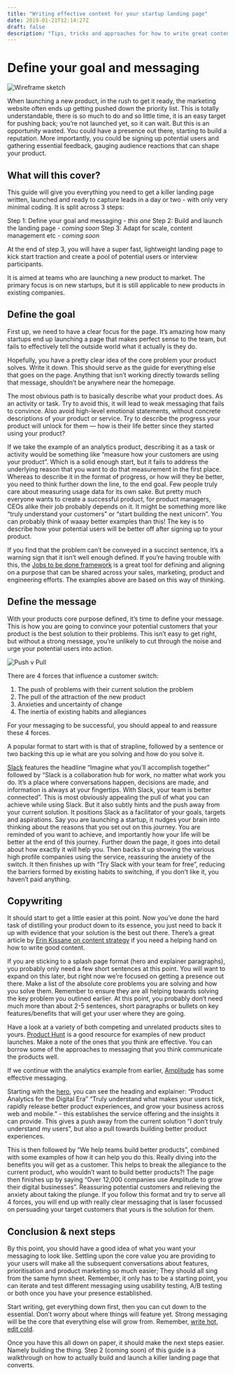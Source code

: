 ```yaml
---
title: "Writing effective content for your startup landing page"
date: 2019-01-21T12:14:27Z
draft: false
description: "Tips, tricks and approaches for how to write great content to deliver a killer startup landing page"
---
```


# Define your goal and messaging

![Wireframe sketch](/images/wireframe-sketch.jpg)

When launching a new product, in the rush to get it ready, the marketing website often ends up getting pushed down the priority list. This is totally understandable, there is so much to do and so little time, it is an easy target for pushing back; you’re not launched yet, so it can wait. But this is an opportunity wasted. You could have a presence out there, starting to build a reputation. More importantly, you could be signing up potential users and gathering essential feedback, gauging audience reactions that can shape your product.

## What will this cover?

This guide will give you everything you need to get a killer landing page written, launched and ready to capture leads in a day or two - with only very minimal coding. It is split across 3 steps:

Step 1: Define your goal and messaging _- this one_
Step 2: Build and launch the landing page _- coming soon_
Step 3: Adapt for scale, content management etc _- coming soon_

At the end of step 3, you will have a super fast, lightweight landing page to kick start traction and create a pool of potential users or interview participants.

It is aimed at teams who are launching a new product to market. The primary focus is on new startups, but it is still applicable to new products in existing companies.

## Define the goal

First up, we need to have a clear focus for the page. It’s amazing how many startups end up launching a page that makes perfect sense to the team, but fails to effectively tell the outside world what it actually is they do.

Hopefully, you have a pretty clear idea of the core problem your product solves. Write it down. This should serve as the guide for everything else that goes on the page. Anything that isn’t working directly towards selling that message, shouldn’t be anywhere near the homepage.

The most obvious path is to basically describe what your product does. As an activity or task. Try to avoid this, it will lead to weak messaging that fails to convince. Also avoid high-level emotional statements, without concrete descriptions of your product or service. Try to describe the progress your product will unlock for them — how is their life better since they started using your product?

If we take the example of an analytics product, describing it as a task or activity would be something like “measure how your customers are using your product”. Which is a solid enough start, but it fails to address the underlying reason that you want to do that measurement in the first place. Whereas to describe it in the format of progress, or how will they be better, you need to think further down the line, to the end goal. Few people truly care about measuring usage data for its own sake. But pretty much everyone wants to create a successful product, for product managers, CEOs alike their job probably depends on it. It might be something more like “truly understand your customers” or “start building the next unicorn”. You can probably think of waaay better examples than this! The key is to describe how your potential users will be better off after signing up to your product.

If you find that the problem can’t be conveyed in a succinct sentence, it’s a warning sign that it isn’t well enough defined. If you’re having trouble with this, the [Jobs to be done framework](https://jtbd.info/2-what-is-jobs-to-be-done-jtbd-796b82081cca) is a great tool for defining and aligning on a purpose that can be shared across your sales, marketing, product and engineering efforts. The examples above are based on this way of thinking.

## Define the message

With your products core purpose defined, it’s time to define your message. This is how you are going to convince your potential customers that your product is the best solution to their problems. This isn’t easy to get right, but without a strong message, you’re unlikely to cut through the noise and urge your potential users into action.

![Push v Pull](https://cdn-images-1.medium.com/max/2000/1*g6s9pbSOT4LHBvOoZKsNBQ.png)

There are 4 forces that influence a customer switch:

1. The push of problems with their current solution the problem
2. The pull of the attraction of the new product
3. Anxieties and uncertainty of change
4. The inertia of existing habits and allegiances

For your messaging to be successful, you should appeal to and reassure these 4 forces.

A popular format to start with is that of strapline, followed by a sentence or two backing this up ie what are you solving and how do you solve it.

[Slack](https://slack.com/) features the headline “Imagine what you’ll accomplish together” followed by “Slack is a collaboration hub for work, no matter what work you do. It’s a place where conversations happen, decisions are made, and information is always at your fingertips. With Slack, your team is better connected”. This is most obviously appealing the pull of what you can achieve while using Slack. But it also subtly hints and the push away from your current solution. It positions Slack as a facilitator of your goals, targets and aspirations. Say you are launching a startup, it nudges your brain into thinking about the reasons that you set out on this journey. You are reminded of you want to achieve, and importantly how your life will be better at the end of this journey. Further down the page, it goes into detail about how exactly it will help you. Then backs it up showing the various high profile companies using the service, reassuring the anxiety of the switch. It then finishes up with “Try Slack with your team for free”, reducing the barriers formed by existing habits to switching, if you don’t like it, you haven’t paid anything.

## Copywriting

It should start to get a little easier at this point. Now you’ve done the hard task of distilling your product down to its essence, you just need to back it up with evidence that your solution is the best out there. There’s a great article by [Erin Kissane on content strategy](https://alistapart.com/article/a-checklist-for-content-work) if you need a helping hand on how to write good content.

If you are sticking to a splash page format (hero and explainer paragraphs), you probably only need a few short sentences at this point. You will want to expand on this later, but right now we’re focused on getting a presence out there. Make a list of the absolute core problems you are solving and how you solve them. Remember to ensure they are all helping towards solving the key problem you outlined earlier. At this point, you probably don’t need much more than about 2-5 sentences, short paragraphs or bullets on key features/benefits that will get your user where they are going.

Have a look at a variety of both competing and unrelated products sites to yours. [Product Hunt](https://www.producthunt.com/) is a good resource for examples of new product launches. Make a note of the ones that you think are effective. You can borrow some of the approaches to messaging that you think communicate the products well.

If we continue with the analytics example from earlier, [Amplitude](https://amplitude.com/) has some effective messaging.

Starting with the [hero](https://en.wikipedia.org/wiki/Hero_image), you can see the heading and explainer:
“Product Analytics for the Digital Era”
“Truly understand what makes your users tick, rapidly release better product experiences, and grow your business across web and mobile.” - this establishes the service offering and the insights it can provide. This gives a push away from the current solution “I don’t truly understand my users”, but also a pull towards building better product experiences.

This is then followed by “We help teams build better products”, combined with some examples of how it can help you do this. Really diving into the benefits you will get as a customer. This helps to break the allegiance to the current product, who wouldn’t want to build better products?! The page then finishes up by saying “Over 12,000 companies use Amplitude to grow their digital businesses”. Reassuring potential customers and relieving the anxiety about taking the plunge. If you follow this format and try to serve all 4 forces, you will end up with really clear messaging that is laser focussed on persuading your target customers that yours is the solution for them.

## Conclusion & next steps

By this point, you should have a good idea of what you want your messaging to look like. Settling upon the core value you are providing to your users will make all the subsequent conversations about features, prioritisation and product marketing so much easier; They should all sing from the same hymn sheet. Remember, it only has to be a starting point, you can iterate and test different messaging using usability testing, A/B testing or both once you have your presence established.

Start writing, get everything down first, then you can cut down to the essential. Don’t worry about where things will feature yet. Strong messaging will be the core that everything else will grow from. Remember, [write hot, edit cold](https://books.google.co.uk/books?id=p36ErrGRq88C&pg=PA83&lpg=PA83&dq=write+hot,+edit+cold#v=onepage&q=write%20hot%2C%20edit%20cold&f=false).

Once you have this all down on paper, it should make the next steps easier. Namely building the thing. Step 2 (coming soon) of this guide is a walkthrough on how to actually build and launch a killer landing page that converts.
